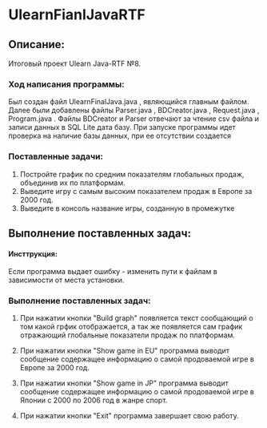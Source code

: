 # UlearnFianlJavaRTF

## Описание: 
Итоговый проект Ulearn Java-RTF №8. 

### Ход написания программы: 
Был создан файл UlearnFinalJava.java , являющийся главным файлом. Далее были добавлены файлы Parser.java , BDCreator.java , Request.java , Program.java . Файлы BDCreator и Parser отвечают за чтение csv файла и записи данных в SQL Lite дата базу. При запуске программы идет проверка на наличие базы данных, при ее отсутствии создается 



### Поставленные задачи:
1. Постройте график по средним показателям глобальных продаж, объединив их по платформам.
2. Выведите игру с самым высоким показателем продаж в Европе за 2000 год.
3. Выведите в консоль название игры, созданную в промежутке

## Выполнение поставленных задач: 
#### Инсттрукция:
Если программа выдает ошибку - изменить пути к файлам в зависимости от места установки.


### Выполнение поставленных задач:
1. При нажатии кнопки "Build graph" появляется текст сообщающий о том какой грфик отображается, а так же появляется сам график отражающий глобальные показатели продаж по платформам.



2. При нажатии кнопки "Show game in EU" программа выводит сообщение содержащее информацию о самой продоваемой игре в Европе за 2000 год. 



3. При нажатии кнопки "Show game in JP" программа выводит сообщение содержащее информацию о самой продоваемой игре в Японии с 2000 по 2006 год в жанре спорт.



4. При нажатии кнопки "Exit" программа завершает свою работу. 

